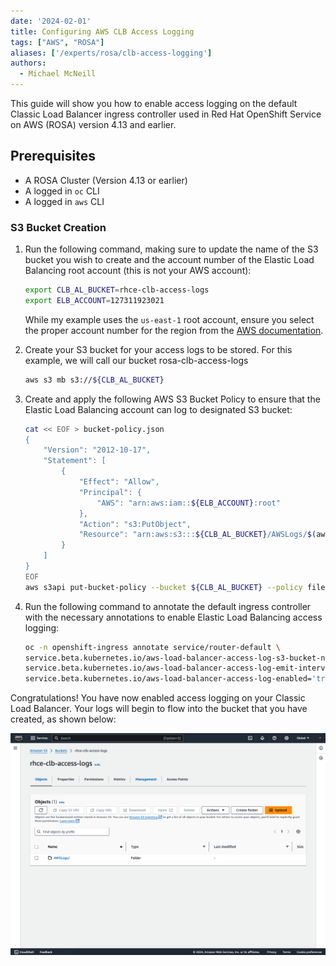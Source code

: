 ```yaml
---
date: '2024-02-01'
title: Configuring AWS CLB Access Logging
tags: ["AWS", "ROSA"]
aliases: ['/experts/rosa/clb-access-logging']
authors:
  - Michael McNeill
---
```


This guide will show you how to enable access logging on the default Classic Load Balancer ingress controller used in Red Hat OpenShift Service on AWS (ROSA) version 4.13 and earlier.

## Prerequisites

* A ROSA Cluster (Version 4.13 or earlier)
* A logged in `oc` CLI
* A logged in `aws` CLI

### S3 Bucket Creation

1. Run the following command, making sure to update the name of the S3 bucket you wish to create and the account number of the Elastic Load Balancing root account (this is not your AWS account):

    ```bash
    export CLB_AL_BUCKET=rhce-clb-access-logs
    export ELB_ACCOUNT=127311923021
    ```

    While my example uses the `us-east-1` root account, ensure you select the proper account number for the region from the [AWS documentation](https://docs.aws.amazon.com/elasticloadbalancing/latest/classic/enable-access-logs.html#attach-bucket-policy).



1. Create your S3 bucket for your access logs to be stored. For this example, we will call our bucket rosa-clb-access-logs

    ```bash
    aws s3 mb s3://${CLB_AL_BUCKET}
    ```

1. Create and apply the following AWS S3 Bucket Policy to ensure that the Elastic Load Balancing account can log to designated S3 bucket:

    ```bash
    cat << EOF > bucket-policy.json
    {
        "Version": "2012-10-17",
        "Statement": [
            {
                "Effect": "Allow",
                "Principal": {
                    "AWS": "arn:aws:iam::${ELB_ACCOUNT}:root"
                },
                "Action": "s3:PutObject",
                "Resource": "arn:aws:s3:::${CLB_AL_BUCKET}/AWSLogs/$(aws sts get-caller-identity --query Account --output text)/*"
            }
        ]
    }
    EOF
    aws s3api put-bucket-policy --bucket ${CLB_AL_BUCKET} --policy file://bucket-policy.json
    ```

1. Run the following command to annotate the default ingress controller with the necessary annotations to enable Elastic Load Balancing access logging:

    ```bash
    oc -n openshift-ingress annotate service/router-default \
    service.beta.kubernetes.io/aws-load-balancer-access-log-s3-bucket-name=${CLB_AL_BUCKET} \
    service.beta.kubernetes.io/aws-load-balancer-access-log-emit-interval='5' \
    service.beta.kubernetes.io/aws-load-balancer-access-log-enabled='true'
    ```

Congratulations! You have now enabled access logging on your Classic Load Balancer. Your logs will begin to flow into the bucket that you have created, as shown below:

![AWS Console - Amazon S3 Bucket Directory Listing](bucket.png)